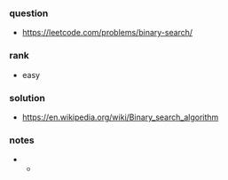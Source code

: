 ### question
- https://leetcode.com/problems/binary-search/

### rank
- easy

### solution
- https://en.wikipedia.org/wiki/Binary_search_algorithm

### notes
- -